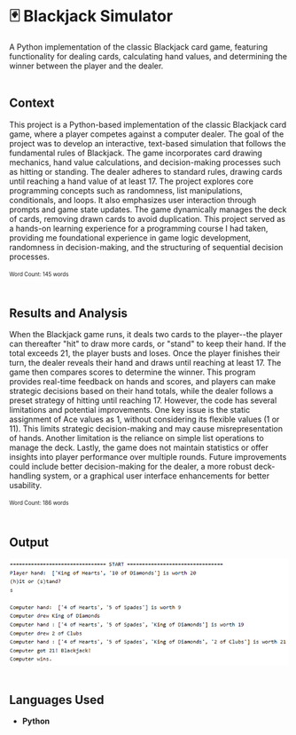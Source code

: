 # 🃏 Blackjack Simulator
A Python implementation of the classic Blackjack card game, featuring functionality for dealing cards, calculating hand values, and determining the winner between the player and the dealer.
<br><br>

## Context
This project is a Python-based implementation of the classic Blackjack card game, where a player competes against a computer dealer. The goal of the project was to develop an interactive, text-based simulation that follows the fundamental rules of Blackjack. The game incorporates card drawing mechanics, hand value calculations, and decision-making processes such as hitting or standing. The dealer adheres to standard rules, drawing cards until reaching a hand value of at least 17. The project explores core programming concepts such as randomness, list manipulations, conditionals, and loops. It also emphasizes user interaction through prompts and game state updates. The game dynamically manages the deck of cards, removing drawn cards to avoid duplication. This project served as a hands-on learning experience for a programming course I had taken, providing me foundational experience in game logic development, randomness in decision-making, and the structuring of sequential decision processes. 

<sub><sup>Word Count: 145 words</sub></sup>
<br><br>
## Results and Analysis
When the Blackjack game runs, it deals two cards to the player--the player can thereafter "hit" to draw more cards, or "stand" to keep their hand. If the total exceeds 21, the player busts and loses. Once the player finishes their turn, the dealer reveals their hand and draws until reaching at least 17. The game then compares scores to determine the winner. This program provides real-time feedback on hands and scores, and players can make strategic decisions based on their hand totals, while the dealer follows a preset strategy of hitting until reaching 17. However, the code has several limitations and potential improvements. One key issue is the static assignment of Ace values as 1, without considering its flexible values (1 or 11). This limits strategic decision-making and may cause misrepresentation of hands. Another limitation is the reliance on simple list operations to manage the deck. Lastly, the game does not maintain statistics or offer insights into player performance over multiple rounds. Future improvements could include better decision-making for the dealer, a more robust deck-handling system, or a graphical user interface enhancements for better usability.

<sub><sup>Word Count: 186 words</sub></sup>
<br><br>

## Output
![Blackjack Simulator Output](Blackjack-Simulator-Output.png)
<br><br>

## Languages Used
- **Python**
